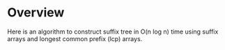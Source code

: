 # Overview
Here is an algorithm to construct suffix tree in O(n log n) time using suffix arrays and longest common prefix (lcp) arrays.
